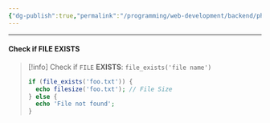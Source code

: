 ```yaml
---
{"dg-publish":true,"permalink":"/programming/web-development/backend/php/01-procedural/05-files/file-exis-tence/","tags":["programming","php","webdevelopment","backend"]}
---
```



--- 
#### Check if FILE EXISTS
>[!info] Check if `FILE` __EXISTS__:
>`file_exists('file name')`
>```php
>if (file_exists('foo.txt')) {
>	echo filesize('foo.txt'); // File Size
>} else {
>	echo 'File not found';
>}
>```

